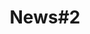 ---
title: News#2
url: "/team_member_2/"
languageCode: "cs"
image: "/Orsag.png"
text_title: "Ing. Filip Orsag, Ph.D. spoluzakladatel skupiny 2010 – 2020"
text_content: "Filip začal studovat na VUT v roce 1996. V roce 2001 absolvoval Fakultu elektrotechniky a informatiky VUT. Během svého MSc. studia strávil rok v Německu, kde studoval a dokončil diplomovou práci na Fachhochschule Wiesbaden. Poté zahájil Ph.D. studia, které ukončil v roce 2004. Poté se rozhodl pro akademickou dráhu a úspěšně se ucházel o místo odborného asistenta na VUT v Brně. Od té doby, co Filip studoval na magisterském stupni, se zajímal o umělou inteligenci. V oblasti biometrie začal provádět výzkum v oblasti rozpoznávání řeči a později také rozpoznávání mluvčích. V roce 2010 spolu s Martinem spolufinancoval výzkumnou skupinu STRaDe a získal grant zaměřený na počítačové vidění a později další grant zaměřený na robotiku. Tyto události změnily cíle a pole Filipových výzkumných oblastí od řeči k aplikované umělé inteligenci, především v oblasti počítačového vidění, jejímž výsledkem je semi-autonomní optický sledovací systém sAOTS a robot RUDA. V prosinci 2020 se rozhodl ukončit spolupráci se STRaDe a opustil svou pozici.
Phone: +420 541 141 195
E-mail: orsag@fit.vutbr.cz"
---